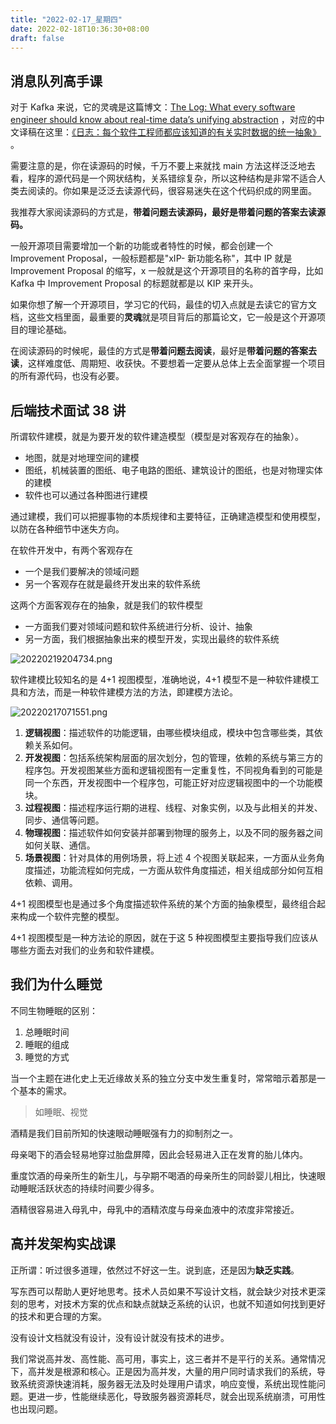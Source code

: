 ```yaml
---
title: "2022-02-17_星期四"
date: 2022-02-18T10:36:30+08:00
draft: false
---
```


## 消息队列高手课

对于 Kafka 来说，它的灵魂是这篇博文：[The Log: What every software engineer should know about real-time data’s unifying abstraction](https://engineering.linkedin.com/distributed-systems/log-what-every-software-engineer-should-know-about-real-time-datas-unifying) ，对应的中文译稿在这里：[《日志：每个软件工程师都应该知道的有关实时数据的统一抽象》](https://www.kancloud.cn/kancloud/log-real-time-datas-unifying/58708) 。

需要注意的是，你在读源码的时候，千万不要上来就找 main 方法这样泛泛地去看，程序的源代码是一个网状结构，关系错综复杂，所以这种结构是非常不适合人类去阅读的。你如果是泛泛去读源代码，很容易迷失在这个代码织成的网里面。

我推荐大家阅读源码的方式是，**带着问题去读源码，最好是带着问题的答案去读源码。**

一般开源项目需要增加一个新的功能或者特性的时候，都会创建一个 Improvement Proposal，一般标题都是"xIP- 新功能名称"，其中 IP 就是 Improvement Proposal 的缩写，x 一般就是这个开源项目的名称的首字母，比如 Kafka 中 Improvement Proposal 的标题就都是以 KIP 来开头。

如果你想了解一个开源项目，学习它的代码，最佳的切入点就是去读它的官方文档，这些文档里面，最重要的**灵魂**就是项目背后的那篇论文，它一般是这个开源项目的理论基础。

在阅读源码的时候呢，最佳的方式是**带着问题去阅读**，最好是**带着问题的答案去读**，这样难度低、周期短、收获快。不要想着一定要从总体上去全面掌握一个项目的所有源代码，也没有必要。

## 后端技术面试 38 讲

所谓软件建模，就是为要开发的软件建造模型（模型是对客观存在的抽象）。

- 地图，就是对地理空间的建模
- 图纸，机械装置的图纸、电子电路的图纸、建筑设计的图纸，也是对物理实体的建模
- 软件也可以通过各种图进行建模

通过建模，我们可以把握事物的本质规律和主要特征，正确建造模型和使用模型，以防在各种细节中迷失方向。

在软件开发中，有两个客观存在

- 一个是我们要解决的领域问题
- 另一个客观存在就是最终开发出来的软件系统

这两个方面客观存在的抽象，就是我们的软件模型

- 一方面我们要对领域问题和软件系统进行分析、设计、抽象
- 另一方面，我们根据抽象出来的模型开发，实现出最终的软件系统

![20220219204734.png](20220219204734.png)

软件建模比较知名的是 4+1 视图模型，准确地说，4+1 模型不是一种软件建模工具和方法，而是一种软件建模方法的方法，即建模方法论。

![20220217071551.png](20220217071551.png)

1. **逻辑视图**：描述软件的功能逻辑，由哪些模块组成，模块中包含哪些类，其依赖关系如何。
2. **开发视图**：包括系统架构层面的层次划分，包的管理，依赖的系统与第三方的程序包。开发视图某些方面和逻辑视图有一定重复性，不同视角看到的可能是同一个东西，开发视图中一个程序包，可能正好对应逻辑视图中的一个功能模块。
3. **过程视图**：描述程序运行期的进程、线程、对象实例，以及与此相关的并发、同步、通信等问题。
4. **物理视图**：描述软件如何安装并部署到物理的服务上，以及不同的服务器之间如何关联、通信。
5. **场景视图**：针对具体的用例场景，将上述 4 个视图关联起来，一方面从业务角度描述，功能流程如何完成，一方面从软件角度描述，相关组成部分如何互相依赖、调用。

4+1 视图模型也是通过多个角度描述软件系统的某个方面的抽象模型，最终组合起来构成一个软件完整的模型。

4+1 视图模型是一种方法论的原因，就在于这 5 种视图模型主要指导我们应该从哪些方面去对我们的业务和软件建模。

## 我们为什么睡觉

不同生物睡眠的区别：
1. 总睡眠时间
2. 睡眠的组成
3. 睡觉的方式

当一个主题在进化史上无近缘故关系的独立分支中发生重复时，常常暗示着那是一个基本的需求。

> 如睡眠、视觉

酒精是我们目前所知的快速眼动睡眠强有力的抑制剂之一。

母亲喝下的酒会轻易地穿过胎盘屏障，因此会轻易进入正在发育的胎儿体内。

重度饮酒的母亲所生的新生儿，与孕期不喝酒的母亲所生的同龄婴儿相比，快速眼动睡眠活跃状态的持续时间要少得多。

酒精很容易进入母乳中，母乳中的酒精浓度与母亲血液中的浓度非常接近。

## 高并发架构实战课

正所谓：听过很多道理，依然过不好这一生。说到底，还是因为**缺乏实践**。

写东西可以帮助人更好地思考。技术人员如果不写设计文档，就会缺少对技术更深刻的思考，对技术方案的优点和缺点就缺乏系统的认识，也就不知道如何找到更好的技术和更合理的方案。

没有设计文档就没有设计，没有设计就没有技术的进步。

我们常说高并发、高性能、高可用，事实上，这三者并不是平行的关系。通常情况下，高并发是根源和核心。正是因为高并发，大量的用户同时请求我们的系统，导致系统资源快速消耗，服务器无法及时处理用户请求，响应变慢，系统出现性能问题。更进一步，性能继续恶化，导致服务器资源耗尽，就会出现系统崩溃，可用性也出现问题。